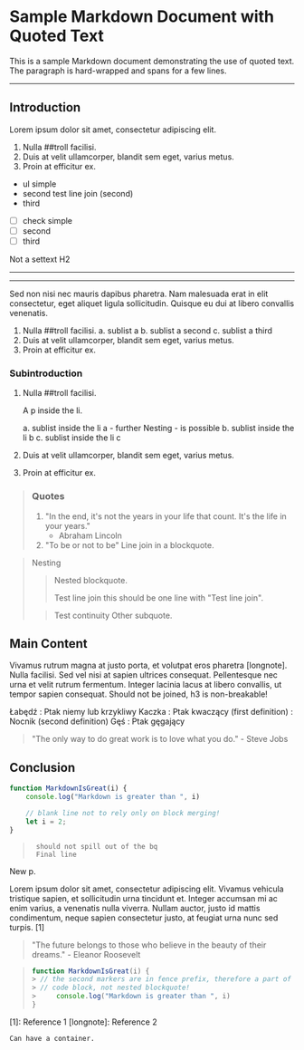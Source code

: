 # Sample Markdown Document with Quoted Text

This is a sample Markdown document demonstrating the use of quoted text.
The paragraph is hard-wrapped and 
spans for a few lines.

_ _ _
## Introduction

Lorem ipsum dolor sit amet, consectetur adipiscing elit. 
1. Nulla ##troll facilisi. 
2. Duis at velit ullamcorper, blandit sem eget, varius metus. 
3. Proin at efficitur ex. 

- ul simple
- second
test line join (second)
- third

- [ ] check simple
- [ ] second
- [ ] third

Not a settext H2
--- --

----

Sed non nisi nec mauris dapibus pharetra. Nam malesuada erat in elit consectetur, eget aliquet ligula sollicitudin. Quisque eu dui at libero convallis venenatis.

1. Nulla ##troll facilisi. 
    a. sublist a
    b. sublist a second
    c. sublist a third
2. Duis at velit ullamcorper, blandit sem eget, varius metus. 
3. Proin at efficitur ex. 

### Subintroduction

1. Nulla ##troll facilisi. 
    
    A p inside the li.

    a. sublist inside the li a
        - further Nesting
        - is possible
    b. sublist inside the li b
    c. sublist inside the li c

2. Duis at velit ullamcorper, blandit sem eget, varius metus. 
3. Proin at efficitur ex. 


> ### Quotes 
> 1. "In the end, it's not the years in your life that count. It's the life in your years."
>     - Abraham Lincoln
> 2. "To be or not to be"
>    Line join in a blockquote.

> Nesting 
> > Nested blockquote.
> > 
> > Test line join
> > this should be one line with "Test line join".
> 
> > Test continuity
> > Other subquote.

## Main Content
Vivamus rutrum magna at justo porta, et volutpat eros pharetra [longnote]. Nulla facilisi. Sed vel nisi at sapien ultrices consequat. Pellentesque nec urna et velit rutrum fermentum. Integer lacinia lacus at libero convallis, ut tempor sapien consequat. Should not be joined, h3 is non-breakable!

Łabędź
: Ptak niemy lub krzykliwy
Kaczka
: Ptak kwaczący (first definition)
: Nocnik (second definition)
Gęś
: Ptak gęgający

> "The only way to do great work is to love what you do." - Steve Jobs

## Conclusion

~~~javascript
function MarkdownIsGreat(i) {
    console.log("Markdown is greater than ", i)

    // blank line not to rely only on block merging!
    let i = 2;
}
~~~

> ```Notclosed
>  should not spill out of the bq
>  Final line
New p.

Lorem ipsum dolor sit amet, consectetur adipiscing elit. Vivamus vehicula tristique sapien, et sollicitudin urna tincidunt et. Integer accumsan mi ac enim varius, a venenatis nulla viverra. Nullam auctor, justo id mattis condimentum, neque sapien consectetur justo, at feugiat urna nunc sed turpis. [1]

> "The future belongs to those who believe in the beauty of their dreams." - Eleanor Roosevelt

> ```javascript
> function MarkdownIsGreat(i) {
> > // the second markers are in fence prefix, therefore a part of the 
> > // code block, not nested blockquote!
> >     console.log("Markdown is greater than ", i)
> }
> ```

[1]: Reference 1
[longnote]: Reference 2

    Can have a container.
```Crashtest
